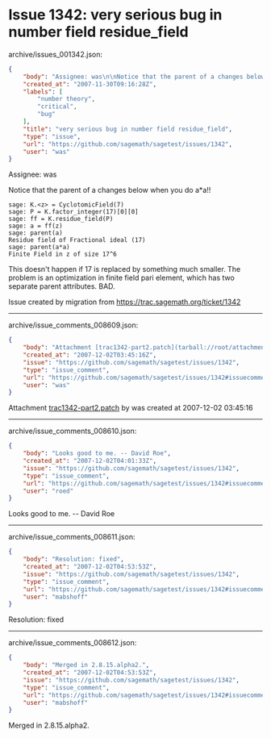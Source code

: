 # Issue 1342: very serious bug in number field residue_field

archive/issues_001342.json:
```json
{
    "body": "Assignee: was\n\nNotice that the parent of a changes below when you do a*a!!\n\n\n```\nsage: K.<z> = CyclotomicField(7)\nsage: P = K.factor_integer(17)[0][0]\nsage: ff = K.residue_field(P)\nsage: a = ff(z)\nsage: parent(a)\nResidue field of Fractional ideal (17)\nsage: parent(a*a)\nFinite Field in z of size 17^6\n```\n\n\nThis doesn't happen if 17 is replaced by something much smaller.\nThe problem is an optimization in finite field pari element, which\nhas two separate parent attributes. BAD.  \n\n\nIssue created by migration from https://trac.sagemath.org/ticket/1342\n\n",
    "created_at": "2007-11-30T09:16:28Z",
    "labels": [
        "number theory",
        "critical",
        "bug"
    ],
    "title": "very serious bug in number field residue_field",
    "type": "issue",
    "url": "https://github.com/sagemath/sagetest/issues/1342",
    "user": "was"
}
```
Assignee: was

Notice that the parent of a changes below when you do a*a!!


```
sage: K.<z> = CyclotomicField(7)
sage: P = K.factor_integer(17)[0][0]
sage: ff = K.residue_field(P)
sage: a = ff(z)
sage: parent(a)
Residue field of Fractional ideal (17)
sage: parent(a*a)
Finite Field in z of size 17^6
```


This doesn't happen if 17 is replaced by something much smaller.
The problem is an optimization in finite field pari element, which
has two separate parent attributes. BAD.  


Issue created by migration from https://trac.sagemath.org/ticket/1342





---

archive/issue_comments_008609.json:
```json
{
    "body": "Attachment [trac1342-part2.patch](tarball://root/attachments/some-uuid/ticket1342/trac1342-part2.patch) by was created at 2007-12-02 03:45:16",
    "created_at": "2007-12-02T03:45:16Z",
    "issue": "https://github.com/sagemath/sagetest/issues/1342",
    "type": "issue_comment",
    "url": "https://github.com/sagemath/sagetest/issues/1342#issuecomment-8609",
    "user": "was"
}
```

Attachment [trac1342-part2.patch](tarball://root/attachments/some-uuid/ticket1342/trac1342-part2.patch) by was created at 2007-12-02 03:45:16



---

archive/issue_comments_008610.json:
```json
{
    "body": "Looks good to me. -- David Roe",
    "created_at": "2007-12-02T04:01:33Z",
    "issue": "https://github.com/sagemath/sagetest/issues/1342",
    "type": "issue_comment",
    "url": "https://github.com/sagemath/sagetest/issues/1342#issuecomment-8610",
    "user": "roed"
}
```

Looks good to me. -- David Roe



---

archive/issue_comments_008611.json:
```json
{
    "body": "Resolution: fixed",
    "created_at": "2007-12-02T04:53:53Z",
    "issue": "https://github.com/sagemath/sagetest/issues/1342",
    "type": "issue_comment",
    "url": "https://github.com/sagemath/sagetest/issues/1342#issuecomment-8611",
    "user": "mabshoff"
}
```

Resolution: fixed



---

archive/issue_comments_008612.json:
```json
{
    "body": "Merged in 2.8.15.alpha2.",
    "created_at": "2007-12-02T04:53:53Z",
    "issue": "https://github.com/sagemath/sagetest/issues/1342",
    "type": "issue_comment",
    "url": "https://github.com/sagemath/sagetest/issues/1342#issuecomment-8612",
    "user": "mabshoff"
}
```

Merged in 2.8.15.alpha2.
